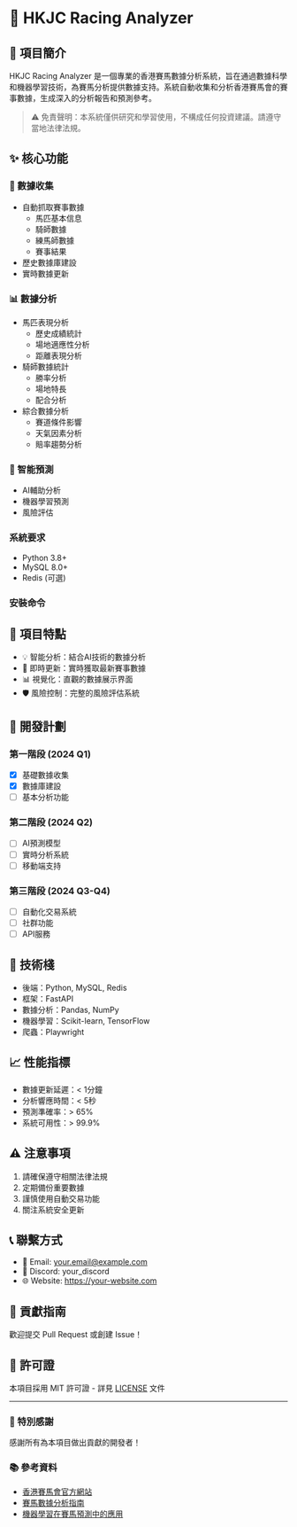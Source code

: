 # 🏇 HKJC Racing Analyzer

## 📖 項目簡介
HKJC Racing Analyzer 是一個專業的香港賽馬數據分析系統，旨在通過數據科學和機器學習技術，為賽馬分析提供數據支持。系統自動收集和分析香港賽馬會的賽事數據，生成深入的分析報告和預測參考。

> ⚠️ 免責聲明：本系統僅供研究和學習使用，不構成任何投資建議。請遵守當地法律法規。

## ✨ 核心功能

### 🔄 數據收集
- 自動抓取賽事數據
  - 馬匹基本信息
  - 騎師數據
  - 練馬師數據
  - 賽事結果
- 歷史數據庫建設
- 實時數據更新

### 📊 數據分析
- 馬匹表現分析
  - 歷史成績統計
  - 場地適應性分析
  - 距離表現分析
- 騎師數據統計
  - 勝率分析
  - 場地特長
  - 配合分析
- 綜合數據分析
  - 賽道條件影響
  - 天氣因素分析
  - 賠率趨勢分析

### 🤖 智能預測
- AI輔助分析
- 機器學習預測
- 風險評估

### 系統要求
- Python 3.8+
- MySQL 8.0+
- Redis (可選)

### 安裝命令 

## 🌟 項目特點
- 💡 智能分析：結合AI技術的數據分析
- 🔄 即時更新：實時獲取最新賽事數據
- 📊 視覺化：直觀的數據展示界面
- 🛡️ 風險控制：完整的風險評估系統

## 🚀 開發計劃

### 第一階段 (2024 Q1)
- [x] 基礎數據收集
- [x] 數據庫建設
- [ ] 基本分析功能

### 第二階段 (2024 Q2)
- [ ] AI預測模型
- [ ] 實時分析系統
- [ ] 移動端支持

### 第三階段 (2024 Q3-Q4)
- [ ] 自動化交易系統
- [ ] 社群功能
- [ ] API服務

## 🔧 技術棧
- 後端：Python, MySQL, Redis
- 框架：FastAPI
- 數據分析：Pandas, NumPy
- 機器學習：Scikit-learn, TensorFlow
- 爬蟲：Playwright

## 📈 性能指標
- 數據更新延遲：< 1分鐘
- 分析響應時間：< 5秒
- 預測準確率：> 65%
- 系統可用性：> 99.9%

## ⚠️ 注意事項
1. 請確保遵守相關法律法規
2. 定期備份重要數據
3. 謹慎使用自動交易功能
4. 關注系統安全更新

## 📞 聯繫方式
- 📧 Email: your.email@example.com
- 💬 Discord: your_discord
- 🌐 Website: https://your-website.com

## 🤝 貢獻指南
歡迎提交 Pull Request 或創建 Issue！

## 📄 許可證
本項目採用 MIT 許可證 - 詳見 [LICENSE](LICENSE) 文件

---

### 🌟 特別感謝
感謝所有為本項目做出貢獻的開發者！

### 📚 參考資料
- [香港賽馬會官方網站](https://www.hkjc.com)
- [賽馬數據分析指南](https://example.com)
- [機器學習在賽馬預測中的應用](https://example.com) 